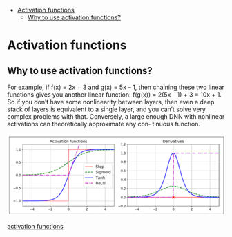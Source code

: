 <!--ts-->
   * [Activation functions](#activation-functions)
      * [Why to use activation functions?](#why-to-use-activation-functions)

<!-- Added by: gil_diy, at: Mon 29 Nov 2021 10:34:01 IST -->

<!--te-->


# Activation functions


## Why to use activation functions?

For example, if f(x) = 2x + 3 and g(x) = 5x – 1, then chaining these two linear functions
gives you another linear function: f(g(x)) = 2(5x – 1) + 3 = 10x + 1. So if you don’t
have some nonlinearity between layers, then even a deep stack of layers is equivalent
to a single layer, and you can’t solve very complex problems with that. Conversely, a
large enough DNN with nonlinear activations can theoretically approximate any con‐
tinuous function.

<p align="center"> <!-- style="width:400px;" -->
  <img src="images/neural-networks/activation_function_and_their_derivatives.png" title="tool tip here">
</p>



[activation functions](https://keras.io/api/layers/activations/)
